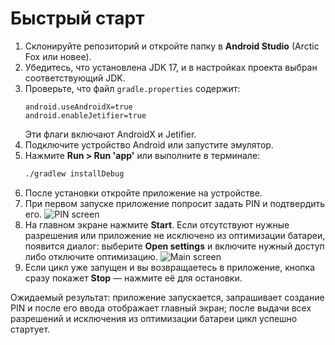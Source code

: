 # Быстрый старт

1. Склонируйте репозиторий и откройте папку в **Android Studio** (Arctic Fox или новее).
2. Убедитесь, что установлена JDK 17, и в настройках проекта выбран соответствующий JDK.
3. Проверьте, что файл `gradle.properties` содержит:
   ```
   android.useAndroidX=true
   android.enableJetifier=true
   ```
   Эти флаги включают AndroidX и Jetifier.
4. Подключите устройство Android или запустите эмулятор.
5. Нажмите **Run > Run 'app'** или выполните в терминале:
   ```bash
   ./gradlew installDebug
   ```
6. После установки откройте приложение на устройстве.
7. При первом запуске приложение попросит задать PIN и подтвердить его.
   ![PIN screen](assets/pin-screen.png)
8. На главном экране нажмите **Start**. Если отсутствуют нужные разрешения или приложение не исключено из оптимизации батареи, появится диалог: выберите **Open settings** и включите нужный доступ либо отключите оптимизацию.
   ![Main screen](assets/home-screen.png)
9. Если цикл уже запущен и вы возвращаетесь в приложение, кнопка сразу покажет **Stop** — нажмите её для остановки.

Ожидаемый результат: приложение запускается, запрашивает создание PIN и после его ввода отображает главный экран; после выдачи всех разрешений и исключения из оптимизации батареи цикл успешно стартует.
